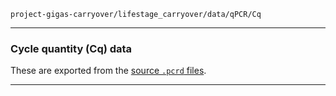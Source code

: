 `project-gigas-carryover/lifestage_carryover/data/qPCR/Cq`

---

### Cycle quantity (Cq) data

These are exported from the [source `.pcrd` files](../cfx_connect/).

---

